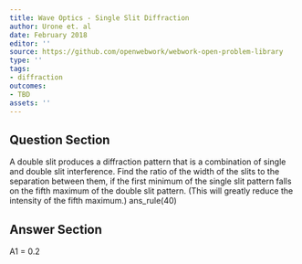 ```yaml
---
title: Wave Optics - Single Slit Diffraction
author: Urone et. al
date: February 2018
editor: ''
source: https://github.com/openwebwork/webwork-open-problem-library
type: ''
tags:
- diffraction
outcomes:
- TBD
assets: ''
---
```


## Question Section 

A double slit produces a diffraction pattern that is a combination of single and double slit interference. Find the ratio of the width of the slits to the separation between them, if the first minimum of the single slit pattern falls on the fifth maximum of the double slit pattern. (This will greatly reduce the intensity of the fifth maximum.)
ans_rule(40)



## Answer Section

A1 = 0.2